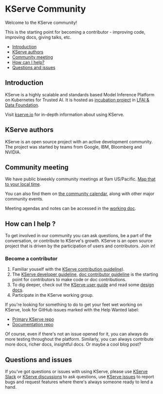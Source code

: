 # KServe Community

Welcome to the KServe community!

This is the starting point for becoming a contributor - improving code, improving docs, giving talks, etc.

- [Introduction](#introduction)
- [KServe authors](#kserve-authors)
- [Community meeting](#community-meeting)
- [How can I help?](#how-can-i-help-)
- [Questions and issues](#questions-and-issues)

## Introduction

KServe is a highly scalable and standards based Model Inference Platform on Kubernetes for Trusted AI. It is hosted as [incubation project](https://lfaidata.foundation/projects/kserve/) in [LFAI & Data Foundation](https://lfaidata.foundation/).

Visit [kserve.io](https://kserve.github.io/website) for in-depth information about using KServe.

## KServe authors
KServe is an open source project with an active development community. The project was started
by teams from Google, IBM, Bloomberg and NVIDIA.

## Community meeting

We have public biweekly community meetings at 9am US/Pacific. [Map that to your local time](https://www.google.com/search?q=9000+am+in+pst&hl=en).

You can also find them on [the community calendar](https://wiki.lfaidata.foundation/display/kserve/calendars), along with other major community events.

Meeting agendas and notes can be accessed in the [working doc](https://docs.google.com/document/d/1KZUURwr9MnHXqHA08TFbfVbM8EAJSJjmaMhnvstvi-k).

## How can I help ?

To get involved in our community you can ask questions, be a part of the conversation, or contribute to KServe's growth.
KServe is an open source project that is driven by the participation of users and contributors. Join in!

### Become a contributor
1. Familiar youself with the [KServe contribution guideline](https://github.com/kserve/kserve/blob/master/CONTRIBUTING.md)).
2. The [KServe developer guideline](https://kserve.github.io/website/master/developer/developer), [doc contributor guideline](https://github.com/kserve/website/blob/main/docs/help/contributor/mkdocs-contributor-guide.md) is the starting point for contributors to make code or doc contributions.
3. To dig deeper, check out the [KServe user guide](https://kserve.github.io/website/master/modelserving/control_plane)
and read some [design docs](./CONTRIBUTING.md#design-documents).
4. Participate in the KServe working group.

If you're looking for something to do to get your feet wet working on KServe, look for GitHub issues
marked with the Help Wanted label:

- [Primary KServe repo](https://github.com/kserve/kserve/issues?q=is%3Aissue+is%3Aopen+good+first+label%3A%22good+first+issue%22)
- [Documentation repo](https://github.com/kserve/website/issues)

Of course, even if there's not an issue opened for it, you can always do more
testing throughout the platform. Similarly, you can always contribute more docs, richer docs,
insightful docs. Or maybe a cool blog post?

## Questions and issues

If you've got questions or issues with using KServe, please use [KServe Slack](https://kubeflow.slack.com/archives/CH6E58LNP) or [KServe discussions](https://github.com/kserve/kserve/discussions) to ask questions, use [KServe issues](https://github.com/kserve/kserve/issues) to report bugs and request features where there's always someone ready to lend a hand.

